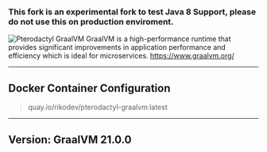 
### This fork is an experimental fork to test Java 8 Support, please do not use this on production enviroment.

![Pterodactyl GraalVM](https://i.imgur.com/h2qEqfn.png)
GraalVM is a high-performance runtime that provides significant improvements in application performance and efficiency which is ideal for microservices. https://www.graalvm.org/
___
## Docker Container Configuration

> quay.io/rikodev/pterodactyl-graalvm:latest
___
## Version: GraalVM 21.0.0

